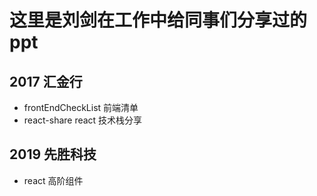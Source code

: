 # 这里是刘剑在工作中给同事们分享过的 ppt

## 2017 汇金行

- frontEndCheckList 前端清单
- react-share react 技术栈分享

## 2019 先胜科技

- react 高阶组件
